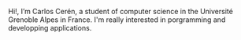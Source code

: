 Hi!, I’m Carlos Cerén, a student of computer science in the Université Grenoble Alpes in France.
I'm really interested in porgramming and developping applications. 

<!---
cerensec/cerensec is a ✨ special ✨ repository because its `README.md` (this file) appears on your GitHub profile.
You can click the Preview link to take a look at your changes.
--->
